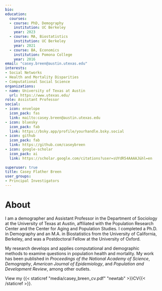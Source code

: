 ```yaml
---
bio: 
education:
  courses:
  - course: PhD, Demography
    institution: UC Berkeley
    year: 2023
  - course: MA, Biostatistics
    institution: UC Berkeley 
    year: 2021
  - course: BA, Economics 
    institution: Pomona College
    year: 2016
email: "casey.breen@austin.utexas.edu"
interests:
- Social Networks
- Health and Mortality Disparities
- Computational Social Science
organizations:
- name: University of Texas at Austin
  url: https://www.utexas.edu/
role: Assistant Professor
social:
- icon: envelope
  icon_pack: fas
  link: mailto:casey.breen@austin.utexas.edu
- icon: bluesky
  icon_pack: fab
  link: https://bsky.app/profile/yourhandle.bsky.social
- icon: github
  icon_pack: fab
  link: https://github.com/caseybreen
- icon: google-scholar
  icon_pack: ai
  link: https://scholar.google.com/citations?user=sUYdR54AAAAJ&hl=en
  
superuser: true
title: Casey Flather Breen
user_groups:
- Principal Investigators
---
```


# About 

I am a demographer and Assistant Professor in the Department of Sociology at the University of Texas at Austin, affiliated with the Population Research Center and the Center for Aging and Population Studies. I completed a Ph.D. in Demography and an M.A. in Biostatistics from the University of California, Berkeley, and was a Postdoctoral Fellow at the University of Oxford.

My research develops and applies computational and demographic methods to examine questions in population health and mortality. My work has been published in *Proceedings of the National Academy of Science*, *Demography*, *American Journal of Epidemiology*, and *Population and Development Review*, among other outlets. 

View my {{< staticref "media/casey_breen_cv.pdf" "newtab" >}}CV{{< /staticref >}}.